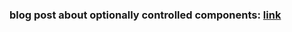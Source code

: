 ### blog post about optionally controlled components: [link](https://medium.com/quick-code/writing-ui-components-with-optionally-controllable-state-86e396a6f1ec)
